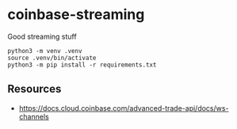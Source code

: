 # coinbase-streaming
Good streaming stuff


```
python3 -m venv .venv
source .venv/bin/activate
python3 -m pip install -r requirements.txt
```


## Resources

- https://docs.cloud.coinbase.com/advanced-trade-api/docs/ws-channels
